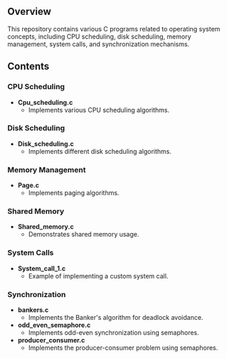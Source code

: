 ## Overview

This repository contains various C programs related to operating system concepts, including CPU scheduling, disk scheduling, memory management, system calls, and synchronization mechanisms.

## Contents

### CPU Scheduling
- **Cpu_scheduling.c**
  - Implements various CPU scheduling algorithms.

### Disk Scheduling
- **Disk_scheduling.c**
  - Implements different disk scheduling algorithms.

### Memory Management
- **Page.c**
  - Implements paging algorithms.

### Shared Memory
- **Shared_memory.c**
  - Demonstrates shared memory usage.

### System Calls
- **System_call_1.c**
  - Example of implementing a custom system call.

### Synchronization
- **bankers.c**
  - Implements the Banker's algorithm for deadlock avoidance.
- **odd_even_semaphore.c**
  - Implements odd-even synchronization using semaphores.
- **producer_consumer.c**
  - Implements the producer-consumer problem using semaphores.

